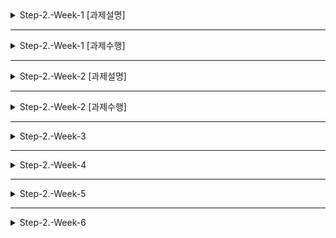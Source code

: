 <details>
<summary>Step-2.-Week-1 [과제설명]</summary>
<div>

## 카카오 테크 캠퍼스 2단계 - FE - 1주차 클론 과제

</br>

## **과제명**

```
1. 쇼핑몰 웹사이트 탐색을 통한 페이지 구성
2. UI 컴포넌트의 명칭과 사용법 익히기
```

</br>

## **과제 설명**

✅**과제 1.**

```
쇼핑몰 웹사이트를 탐색해 어떠한 페이지 구성을 가지고 있는지 체크합니다.
대부분의 쇼핑몰은 다음의 페이지 구성을 가지고 있습니다.

- 메인 페이지
- 상품 검색 결과 페이지
- 개별 상품 상세 페이지
- 주문 목록 페이지
- 결제 페이지
- 결제 완료 페이지
- 장바구니 페이지
- ...

이와 같이 위의 서비스가 동작하는데 필수적인 페이지가 무엇이 있고, 해당 페이지에서 어떠한 기능이 구현되어야 하는지 작성하세요.
그리고 어떠한 디렉터리 구조로 프로젝트를 진행할지 작성해주세요. (README.md 파일에 작성)
```

```
README.md의 예시 형식입니다. 아래를 참고해 작성해주세요.
각 페이지마다 핵심 기능, 기능 상세 설명, 인터페이스 요구사항이 어떤 것이 있을지 고민해서 작성해주세요.

###예시

#페이지별 구성
1. 로그인 페이지
- 핵심 기능: 로그인 요청 및 사용자 로그인 정보 저장
- 기능 상세 설명: 이메일과 비밀번호를 이용해 로그인을 진행하고, 이에 대한 상태 처리를 합니다.
- 인터페이스 요구사항: 이메일 또는 비밀번호에 들어온 값이 적합하지 않은 경우 적절한 알림을 보냅니다.
-- ...

#디렉터리 구조
- public
- src
- components
- hooks
- routes
- styles
- dto
- ...
```

</br>

✅**과제 2.**

```
프론트 개발자가 다른 프론트 개발자와 소통 및 UI 디자이너와 소통하는데 필수적인 UI 컴포넌트의 명칭과 사용법을 익힙니다.
수업시간에 배운 컴포넌트의 명칭과 사용법 이외에 대표적인 UI 라이브러리 홈페이지를 조사해보면 수많은 컴포넌트가 어떤식으로 동작하는지 확인할 수 있습니다.
리액트 프로젝트를 생성하고, 토스트, 브래드크럼, 캐러셀, 라디오버튼, 토글버튼, 체크리스트를 UI 라이브러리가 아닌 자신만의 방식으로 스타일링하고 상태 관리를 적용해 코드를 작성하세요.
작성된 코드는 레퍼지토리에 업로드하여 멘토님에게 전달해주세요.
```

</br>

✅**과제 3.**

```
각 컴포넌트를 시현해 볼 수 있는 페이지를 만드세요.
하나의 페이지에 모든 컴포넌트를 둬도 좋고, 각 페이지별로 분리해도 괜찮습니다.
```

</br>

## **과제 상세 : 수강생들이 과제를 진행할 때, 유념해야할 것**

```
1. README.md 파일은 동료 개발자에게 프로젝트에 쉽게 랜딩하도록 돕는 중요한 소통 수단입니다.
해당 프로젝트에 대해 아무런 지식이 없는 동료들에게 설명하는 것처럼 쉽고, 간결하게 작성해주세요.

2. 좋은 개발자는 디자이너, 기획자, 마케터 등 여러 포지션에 있는 분들과 소통을 잘합니다.
UI 컴포넌트의 명칭과 이를 구현하는 능력은 필수적인 커뮤니케이션 스킬이자 필요사항이니 어떤 상황에서 해당 컴포넌트를 사용하면 좋을지 고민하며 코드를 작성해보세요.
```

</br>

## **코드리뷰 관련: PR시, 아래 내용을 포함하여 코멘트 남겨주세요.**

**1. PR 제목과 내용을 아래와 같이 작성 해주세요.**

> - PR 제목 : 부산대FE\_라이언\_1주차 과제

</br>

</div>
</details>

---

<details>
<summary>Step-2.-Week-1 [과제수행]</summary>
<div>

# Step-2.-Week-1

카카오 테크 캠퍼스 2단계 - FE - 1주차 클론 과제
</br>
</br>

## **과제 1**

- i. 각 페이지 명세 작성하기

- ii. 디렉토리 구조 작성하기
  
  <br>
  </br>

### i. 각 페이지 명세 작성하기

| 작업명                          | 핵심 기능               | 프레임                                                                                                                            | 기능 상세설명                                                                                                                                                                                                            | 인터페이스 요구사항                                                                                                                                                 |
| ---------------------------- | ------------------- | ------------------------------------------------------------------------------------------------------------------------------ | ------------------------------------------------------------------------------------------------------------------------------------------------------------------------------------------------------------------ | ---------------------------------------------------------------------------------------------------------------------------------------------------------- |
| (기능1)<br>회원가입                | 서비스 이용을 위한 회원가입     | <img width="774" alt="image" src="https://github.com/monsta-zo/PNU-CSE/assets/83194164/4e1f870b-5b01-414f-a89f-7c491a306086">  | 1. 이름 입력<br/>2. 사용할 **이메일 주소** 입력(인증은 생략) <br> 2. 이메일 유효성 검사(영문+숫자@영문+숫자.영문+숫자) 및 에러 출력<br>3. **비밀번호** 입력 <br>4. 비밀번호 유효성 검사 (영문,숫자,특수문자 포함,8-20자,공백없음) 및 에러 출력<br/>5. 유효성 검사에 통과 한다면 HTTP Request Body에 담아 서버로 전송 | -**입력** : 이름, 이메일 비밀번호,비밀번호 확인 입력 후 '회원가입' 클릭<br> -**출력**: 로그인 페이지 <br/>-**에러시 출력**: 어떤 유효성 검사에 통과하지 못하는 지 입력창 하단에 출력<br/>-**비고**: 이름, 이메일, 비밀번호 한 페이지로 통합 |
| (기능2)<br>로그인                 | 회원정보를 통한 로그인        | <img width="466" alt="image" src="https://github.com/monsta-zo/PNU-CSE/assets/83194164/e30c2639-3fc7-4374-aff1-4632e23fe549">  | 1. **이메일/비밀번호 입력** 후 '로그인 버튼'을 클릭 시 HTTP Request Body에 담아 서버로 요청<br/>2. 비어있는 항목이나 정확하지 않은 항목에 대한 에러 메세지 출력                                                                                                         | -입력: 로그인 페이지에서 이메일, 비밀번호 입력 후 로그인 버튼 클릭<br/>-**출력**: 메인 페이지(상단의 로그인 버튼이 회원 이름으로 대체)<br/>-**에러시 출력**: 입력창 하단에 에러메세지 출력                                      |
| (기능3)<br/>메인 페이지 상단          | 로그인 상태에 따른 화면 상단 구성 | <img width="512" alt="image" src="https://github.com/monsta-zo/PNU-CSE/assets/83194164/df9afc24-5531-4dbc-9295-8cdc23fb7ebf">  | 1. 비로그인시 메인 페이지에는 **로그인 버튼 출력**<br/>2. 로그인 완료 후 로그인 버튼을 **사용자 이름으로 대체**<br/>3. 이름 클릭 시, 드롭다운 메뉴 출력                                                                                                                 | -**입력**: 로그인<br/>-**출력**: 로그인 버튼 메뉴 출력 가능한 이름으로 대체 및 이름 클릭 시 드롭다운 메뉴 출력                                                                                    |
| (기능4)<br>로그아웃                | 로그아웃                | <img width="438" alt="image" src="https://github.com/monsta-zo/PNU-CSE/assets/83194164/fc842c61-64e4-48cb-833d-b03cf718dacb">  | 1. '로그아웃' 버튼 클릭 시 **로그아웃**<br/>                                                                                                                                                                                    | -**입력**: 이름 클릭 후, 로그아웃 버튼 클릭<br/>-**출력**: 메인 페이지<br/>                                                                                                      |
| (기능5)<br>전세 상품 목록 조회(메인 페이지) | 전체 상품 조회            | <img width="919" alt="image" src="https://github.com/monsta-zo/PNU-CSE/assets/83194164/ce4afdb7-f309-4c25-9655-1396a8fc626e">  | 1. 주문이 가능한 **전체 상품 목록**을 서버로 부터 받아옴<br/>2. 상품 이미지, 상품명, 상품 가격 **출력**<br/>3. 상품에 마우스 hover시, 상품 이미지 확대                                                                                                              | -**입력**: -<br/>-**출력**: 전체 상품 출력(상품 이미지, 상품명, 상품 가격)                                                                                                       |
| (기능6)<br>개별 상품 상세 조회         | 상품 상세 조회            | <img width="1301" alt="image" src="https://github.com/monsta-zo/PNU-CSE/assets/83194164/8e38bf68-b30b-4c1c-85f7-65c9cd64f243"> | 1. 특정 상품 클릭 시, **상세 조회 페이지**로 이동<br/>2. 'id'를 통해 상품 식별, **상세 정보와 옵션 등**을 화면에 출력                                                                                                                                    | -**입력**: 메인 페이지에서 특정 상품 클릭<br/>-**출력**: 상품 정보 출력                                                                                                           |
| (기능7)<br>상품 옵션 선택            | 상품 옵션 선택            | <img width="361" alt="image" src="https://github.com/monsta-zo/PNU-CSE/assets/83194164/5f82762f-be89-4e86-92a7-28f566ef3b19">  | 1. **상품 옵션** 선택<br/>2. 한번 선택된 옵션은 다시 선택x (뒤의 수량을 통해 다룰 예정)<br/>3. 여러 옵션 선택 가능<br/>4. **총 금액 출력**                                                                                                                   | -**입력**: 상품 옵션 리스트에서 옵션 선택<br/>-**출력**: 옵션창이 닫히고, 선택한 옵션 박스 하단에 출력                                                                                         |
| (기능8)<br>상품 옵션 확인            | 상품 옵션 수정 및 확인       | <img width="348" alt="image" src="https://github.com/monsta-zo/PNU-CSE/assets/83194164/d9a27d88-119c-4747-ae4e-86e6952abffa">  | 1. 선택한 모든 옵션 확인<br/>2. **수량 선택** 가능<br/>3. **삭제** 가능<br/>4. **총 금액 출력**                                                                                                                                            | -**입력**: -/+ 버튼을 통해 수량 조절, x 버튼을 통해 삭제<br/>-**출력**: 총 금액 출력                                                                                                |
| (기능9)<br>장바구니 담기             | 장바구니 담기             | <img width="587" alt="image" src="https://github.com/monsta-zo/PNU-CSE/assets/83194164/92aac0e1-28db-4bb8-ac99-0d50ff70516a">  | 1. 옵션 선택 후, '**장바구니 버튼**' 클릭<br/>2. 해당 상품들이 HTTP Request Body에 담겨 서버로 전달<br/>3. 해당 회원의 **장바구니에 저장**                                                                                                                | -**입력**: 장바구니 버튼 클릭<br/>-**출력**: 장바구니에 담겼다는 메세지 출력(토스트, 팝업)                                                                                                |
| (기능10)<br>장바구니 확인            | 장바구니 확인             | <img width="874" alt="image" src="https://github.com/monsta-zo/PNU-CSE/assets/83194164/89b50dbd-ae1f-4b75-a5ba-ce2bfb108801">  | 1. 서버로부터 해당 회원의 장바구니 받아와서 **장바구니에 담긴 상품 데이터** 출력<br/>2. 상품 삭제, 옵션 변경 가능<br/>3. 선택한 상품에 따라서 **총 금액, 건수 출력**                                                                                                         | -**입력**: 화면 상단 장바구니 버튼 클릭 및 옵션 수정<br/>-**출력**: 장바구니 상품 목록 출력, 총액, 총 개수 출력                                                                                  |
| (기능11)<br>주문하기               | 주문 확인 및 결제          | <img width="499" alt="image" src="https://github.com/monsta-zo/PNU-CSE/assets/83194164/6361dbab-2eda-4223-93ea-6c2f940f1056">  | 1. 장바구니에서 **체크한 상품** 또는 상세 페이지의 **상품 목록** 출력<br/>2. **배송지** 입력 및 수정, **요청사항** 입력<br/>3. **총액** 출력<br/>4. **개인정보 제공 동의** 체크박스를 통한 입력<br/>                                                                           | -**입력**: 장바구니 화면에서 주문하기 클릭 또는 상품 상세 페이지에서 구매하기 클릭<br/>-**출력**: 주문 상품 정보,배송지 정보 입력 화면, 총액 및 결제 버튼                                                           |
| (기능12)<br>결제하기               | 결제                  | <img width="873" alt="image" src="https://github.com/monsta-zo/PNU-CSE/assets/83194164/f78efedd-2fcd-4612-bed1-09c4fe15e0f4">  | 1. 결제하기 버튼 클릭 식 **결제 완료**(실제 결제 과정 생략)                                                                                                                                                                             | -**입력**: 결제하기 버튼 클릭<br/>-**출력**: 주문 완료 및 확인 페이지                                                                                                            |
| (기능13)<br>주문 결과 확인           | 주문 결과 확인            | <img width="585" alt="image" src="https://github.com/monsta-zo/PNU-CSE/assets/83194164/2287ffe4-5ffb-4a2c-8e94-3353fd9f10e3">  | 1. **주문한 상품들**에 대한 결과 출력<br/>2. 주문 완료된 상품들 서버에 전송 및 해당 회원의 **장바구니에서 상품 삭제**<br/>3. 주문 완료된 상품들 서버에 전송 및 해당 회원의 **주문 목록에 추가**                                                                                        | -**입력**: 결제하기 버튼 클<br/>-**출력**: 주문 결과 출력                                                                                                                   |
| (기능14)<br/>주문 목록 확인          | 주문 목록 확인            | <img width="606" alt="image" src="https://github.com/monsta-zo/PNU-CSE/assets/83194164/5c0ae6a2-16f8-420d-8b68-8b1c3a35684a">  | 1. 서버로부터 해당 회원의 **주문 목록**을 받아와서 출력                                                                                                                                                                                 | -**입력**: 이름 클릭 후, MY쇼핑 클릭<br/>-**출력**: 주문 내역 페이지                                                                                                           |

### ii. 디렉토리 구조 작성하기

디렉토리 구조를 아래와 같이 구성해봤습니다.
파일의 유형별로 디렉토리를 그룹화 하였습니다.

<img width="245" alt="image" src="https://github.com/monsta-zo/PNU-CSE/assets/83194164/15550b5d-f5cb-4bc6-81a2-1bb01a1b9ddf">

각 폴더의 역할은 아래와 같습니다.

| 폴더명        | 역할                               |
| ---------- | -------------------------------- |
| public     | 컴파일이 필요없는 정적인 파일들을 모아 놓는다.       |
| apis       | API관련 파일이 위치한다.                  |
| assets     | 컴파일시에 필요한 이미지, 폰트와 같은 파일들을 저장한다. |
| components | 컴포넌트들이 위치한다.                     |
| config     | config 파일들이 위치한다.                |
| constants  | 공통적으로 사용되는 상수들을 정의한 파일들이 위치한다.   |
| hooks      | 커스텀 훅이 위치한다.                     |
| pages      | 라우팅을 적용하는 커스텀 페이지들이 위치한다.        |
| styles     | css (scss) 파일들이 위치한다.            |
| utils      | 유틸리티 함수(파일)들이 위치한다.              |

<br>
  </br>

## 과제 2

- i. UI 컴포넌트 명칭, 사용법, 용도 정리
- ii. UI 컴포넌트 코드 작성 해보기

### i. UI 컴포넌트 명칭, 사용법, 용도

| 명칭     | 예시                                                                                                  | 설명                                               | 용도                            |
| ------ | --------------------------------------------------------------------------------------------------- | ------------------------------------------------ | ----------------------------- |
| 토스트    | ![image](https://github.com/monsta-zo/PNU-CSE/assets/83194164/6dd4fa65-1b79-4a73-a938-53f902cdcca4) | 일시적인 메시지를 표시하기 위해 사용, 화면의 하단이나 상단에 작은 팝업 형태로 나타남 | 알림, 경고, 작업 완료 피드백, 상태 표시 등    |
| 브레드크럼  | ![image](https://github.com/monsta-zo/PNU-CSE/assets/83194164/5b224288-a1bd-43f9-82bb-d6fe530f59b8) | 웹 사이트 내에서 사용자가 어떤 경로를 따라 현재 페이지에 도달했는지를 표시해줌     | 경로 표시, 계층 구조 표시, 사용자 경로 추척 등  |
| 캐러셀    | ![image](https://github.com/monsta-zo/PNU-CSE/assets/83194164/6493cd04-b305-4b1e-be77-3910d33bf6cc) | 이미지, 동영상, 콘텐츠 등을 순환적으로 표시하는 슬라이드 쇼 형태의 요소        | 이미지 갤러리, 광고 배너, 이미지 슬라이더 등    |
| 라디오 버튼 | ![image](https://github.com/monsta-zo/PNU-CSE/assets/83194164/a4cd34cd-1566-4e68-8621-9cf2b32b3220) | 여러개의 선택 사항 중 하나만을 고를 수 있는 요소이다.                  | 양자 택일 선택, 옵션 선택, 필터링 옵션 선택 등  |
| 토글 버튼  | ![image](https://github.com/monsta-zo/PNU-CSE/assets/83194164/ef6d7dfa-c013-4cbc-9b4c-2672a72e0933) | 두 가지 상태 중 하나를 선택하거나 전환하는데 사용 형태는 다양할 수 있다.       | 스위치 설정, 다크 모드 전환, 필터링 적용/해제 등 |
| 체크리스트  | ![image](https://github.com/monsta-zo/PNU-CSE/assets/83194164/31c90435-aa3d-47b5-9b22-1820dbeca749) | 여러개의 선택 사항 중 여러 개를 고를 수 있는 요소이다. 다중선택이 가능하다.     | to-do, 양식 작성, 옵션 선택 등         |

### ii. UI 컴포넌트 코드 작성 해보기

> `src/components` 아래의 폴더들에 각각 작성해봤습니다.

<br>
  </br>

## 과제 3

### i. 각 컴포넌트를 테스트할 페이지 만들기

[실행방법]

```
npm start
```

[👏결과]
![image](https://github.com/monsta-zo/PNU-CSE/assets/83194164/48a7c131-c0d3-47a9-bb94-62cf4def7a75)

</div>
</details>

---

<details>
<summary>Step-2.-Week-2 [과제설명]</summary>
<div>

## 카카오 테크 캠퍼스 2단계 - FE - 2주차 클론 과제

</br>

## **과제명**

```
1. 코드 디자인 패턴과 상태 관리
```

</br>

## **과제 설명**

✅**과제 1. 아토믹 컴포넌트 디자인 패턴 사용**

```
- 회원가입, 로그인 페이지 개발에 필요한 컴포넌트를 아토믹 디자인 패턴을 사용해 작성하세요.
- 작성한 컴포넌트는 사용의 편의성을 위해 Props에 적절한 주석을 달아주세요.
```

</br>

✅**과제 2. 회원 가입, 로그인 페이지 개발**

```
- 백엔드 API 문서를 참고하여 회원가입, 로그인 페이지를 개발하세요.
- 각 페이지에는 적합한 값이 입력되도록 하고, 적절하지 않은 값이 들어온 경우 API 요청을 보내기 전에 프론트에서 에러 캐칭을 해주세요.
- 회원가입, 로그인 후에는 메인 페이지로 리다이렉트하세요.
- API 응답 과정에서 로그인이 실패하는 경우, 회원가입이 실패한 경우에 대해서 에러 캐칭도 적용해야 합니다.
```

</br>

✅**과제 3. 상태관리 모듈 적용**

```
- 로그인 후에 사용자의 정보를 상태관리 모듈을 하나 선정해 저장하고 불러올 수 있도록 코드를 작성하세요.
- 사용자가 로그인 상태일 때는 GNB 영역에 로그인 버튼이 보이면 안됩니다.
- 로그아웃시 상태를 초기화하세요.
- 새로고침 시에도 상태를 잃지 않고 유지해야 합니다.
- 일정한 시간이 지나면 로그인 유지가 끝나도록 설정하세요.(예: 1일)
```

</br>

## **과제 상세 : 수강생들이 과제를 진행할 때, 유념해야할 것**

```
1. 아토믹 컴포넌트를 작성할 때 Atoms, Molecules에 반드시 특정한 컴포넌트가 들어갈 필요는 없습니다. 개발자의 주관이 들어갈 수 있는 부분이니 적절한 뎁스로 나누어보세요.

2. API 요청을 보내고, 응답 받을 때 성공 케이스만 생각해 코드를 작성하는 경우가 많습니다. 숨은 에러 케이스는 없을지 한 번 더 고민해보세요.

3. 상태 관리 모듈은 자신이 써보고 싶은 어떤 모듈이던 상관 없습니다. 모듈을 사용해보면서 모듈에 들어가는 미들웨어나 툴도 사용해보세요.
```

</br>

## **코드리뷰 관련: PR시, 아래 내용을 포함하여 코멘트 남겨주세요.**

**1. PR 제목과 내용을 아래와 같이 작성 해주세요.**

> - PR 제목 : 부산대FE\_라이언\_2주차 과제

</br>

**2. PR 내용 :**

> - 코드 작성하면서 어려웠던 점
> - 코드 리뷰 시, 멘토님이 중점적으로 리뷰해줬으면 하는 부분

</div>
</details>

---

<details>
<summary>Step-2.-Week-2 [과제수행]</summary>
<div>

# Step-2.-Week-2

카카오 테크 캠퍼스 2단계 - FE - 2주차 클론 과제
</br>
</br>

## **과제 1**

i. 아토믹 패턴 컴포넌트



### i. 아토믹 패턴 컴포넌트

<img width="182" alt="스크린샷 2023-07-07 오후 10 46 54" src="https://github.com/monsta-zo/step2-FE-kakao-shop/assets/83194164/74f94d09-488a-43b0-a399-c1263b0d13cc">


</br>

</br>

## 과제 2

i. 회원가입 페이지 및 에러캐칭
ii. 로그인 페이지 및 에러캐칭



### i. 회원가입 페이지 및 에러캐칭

| 기본 화면 | 유효성 검사 | 이메일 중복 |
| ----- | ----- | ----------- |
| <img width="552" alt="스크린샷 2023-07-07 오후 10 58 40" src="https://github.com/monsta-zo/step2-FE-kakao-shop/assets/83194164/7094d241-36fb-46fd-ac18-6bcf8a26153d"> |   <img width="584" alt="스크린샷 2023-07-07 오후 10 51 23" src="https://github.com/monsta-zo/step2-FE-kakao-shop/assets/83194164/bad8cb0a-f6c9-4a8a-9c83-704c59b1ba3f"> |        <img width="491" alt="스크린샷 2023-07-07 오후 10 51 16" src="https://github.com/monsta-zo/step2-FE-kakao-shop/assets/83194164/099d461b-020c-4c2c-b7cd-da3be83cb9c7"> |


### ii. 로그인 페이지 및 에러캐칭

| 기본 화면 | 빈 입력값 | 로그인 실패 |
| ----- | ----- | ------- |
|   <img width="558" alt="스크린샷 2023-07-07 오후 10 49 31" src="https://github.com/monsta-zo/step2-FE-kakao-shop/assets/83194164/1dca319b-ecf0-4174-bb09-eabc406c9b95">|   <img width="577" alt="스크린샷 2023-07-07 오후 10 59 45" src="https://github.com/monsta-zo/step2-FE-kakao-shop/assets/83194164/6d08f100-0fbf-4fe2-8805-a7bff44b3fb3">   |   <img width="564" alt="스크린샷 2023-07-07 오후 11 00 16" src="https://github.com/monsta-zo/step2-FE-kakao-shop/assets/83194164/746fdb2b-93bd-46f3-91a8-b3ec6a4e014f">    |

</br>


</br>



## 과제 3

### i. 상태관리 모듈 적용

redux-toolkit 사용

### ii. 로그인 상태 유지

<img width="311" alt="스크린샷 2023-07-07 오후 10 53 27" src="https://github.com/monsta-zo/step2-FE-kakao-shop/assets/83194164/88426878-a60e-4fbf-b7e7-daa70ca004b8">


</div>
</details>




---

<details>
<summary>Step-2.-Week-3</summary>
<div>

## 카카오 테크 캠퍼스 2단계 - FE - 3주차 클론 과제

</br>

## **과제명**

```
1. 비동기 통신 활용과 레이아웃
```

</br>

## **과제 설명**

✅**과제 1. 상품 목록 페이지 개발**

```
- 백엔드 API 문서를 참고하여 상품 목록 페이지를 개발하세요. - o
- 페이지네이션을 이용해 페이지 값을 증가시켜가며 조회될 수 있도록 코드를 작성해주세요.
- 데이터 로딩 과정에 로더를 구현하세요.
- 데이터 불러오기를 할 때 react-query를 사용해보세요.
```

</br>

✅**과제 2. 스켈레톤과 로더**

```
- 컴포넌트에 props를 전달해 데이터 로딩 중 스켈레톤 또는 로더가 적용될 수 있도록 코드를 작성해보세요.
- 상품 목록 카드에 스켈레톤을 적용하세요.
- 페이지 전체에 대한 로딩이 진행될 때는 글로벌 로더를 적용해보세요.(적절한 모듈을 찾아 적용해도 좋습니다.)
```

</br>

✅**과제 3. 백엔드 상태 코드 반응**

```
- API 응답에 대해 전처리 하는 코드를 작성해보세요.
- 200, 300, 400, 500번 대의 상태 코드별 에러 캐칭이 필요한 경우라면 해당 함수에서 먼저 실행되도록 코드를 작성합니다.
- react-query에서 전처리하는 방식이 있다면 해당 방식을 적용하거나 또는 별도의 함수나 클래스를 만들어 관리를 시도해보면 됩니다.
```

</br>

## **과제 상세 : 수강생들이 과제를 진행할 때, 유념해야할 것**

```
1. 스켈레톤과 로더를 바텀부터 만들기보단 Codepen 등을 참고해 구현하고, Props를 통한 실제 적용에 집중해주세요.
2. 과제 3번을 해결할 때 Facade pattern을 참고해보세요.
3. 과제 1번을 해결할 때 react-query를 사용해보되 전체 프로젝트에 react-query를 적용할 필요는 없습니다. 하나 이상의 API 요청에 적용해보세요.
```

</br>

## **코드리뷰 관련: PR시, 아래 내용을 포함하여 코멘트 남겨주세요.**

**1. PR 제목과 내용을 아래와 같이 작성 해주세요.**

> - PR 제목 : 부산대FE\_라이언\_3주차 과제

</br>

**2. PR 내용 :**

> - 코드 작성하면서 어려웠던 점
> - 코드 리뷰 시, 멘토님이 중점적으로 리뷰해줬으면 하는 부분

</div>
</details>

---

<details>
<summary>Step-2.-Week-4</summary>
<div>

## 카카오 테크 캠퍼스 2단계 - FE - 4주차 클론 과제

</br>

## **과제명**

```
상세 페이지 개발과 라이브러리
```

</br>

## **과제 설명**

✅**과제 1. 상품 상세 페이지 개발**

```
- 백엔드 API 문서를 참고하여 상품 상세 페이지를 개발하세요.
- 한 개의 UI 라이브러리를 선정해 사용해보세요.
- 적절하지 않은 상품 ID 값이 들어오거나 찾을 수 없는 상품일 때 404 페이지 또는 "상품을 찾을 수 없습니다."라는 메시지가 있는 페이지로 이동될 수 있도록 코드를 작성하세요.
- 데이터 로딩이 완료될 때까지 로더를 적용하세요.
- '장바구니 담기' 버튼과 '구매' 버튼을 나누어 배치하세요.
```

</br>

✅**과제 2. 장바구니 페이지 개발**

```
- 백엔드 API 문서를 참고하여 장바구니 페이지를 개발하세요.
- 담아둔 상품에 대해 조회, 수량 변경, 항목 삭제가 구현되어야 합니다.
- '결제하기' 버튼을 만들고, 클릭시 결제 페이지로 이동될 수 있도록 개발하세요.
- 다른 모든 페이지와 마찬가지로 비동기 데이터 요청이 발생하니 로더 또는 스켈레톤을 통해 장바구니 목록을 불러올 때 로딩 상태를 표시하세요.
```

</br>

## **과제 상세 : 수강생들이 과제를 진행할 때, 유념해야할 것**

```
1. UI 라이브러리를 사용할 때 모든 구성요소에 UI 라이브러리의 규칙을 적용할 필요는 없습니다. UI 라이브러리의 사용법을 익히고, 하나 이상의 컴포넌트에 적용해봅니다.
```

</br>

## **코드리뷰 관련: PR시, 아래 내용을 포함하여 코멘트 남겨주세요.**

**1. PR 제목과 내용을 아래와 같이 작성 해주세요.**

> - PR 제목 : 부산대FE\_라이언\_4주차 과제

</br>

**2. PR 내용 :**

> - 코드 작성하면서 어려웠던 점
> - 코드 리뷰 시, 멘토님이 중점적으로 리뷰해줬으면 하는 부분

</div>
</details>

---

<details>
<summary>Step-2.-Week-5</summary>
<div>

## 카카오 테크 캠퍼스 2단계 - FE - 5주차 클론 과제

</br>

## **과제명**

```
주문 결제 개발
```

</br>

## **과제 설명**

✅**과제 1. 주문 결제 페이지 개발**

```
- 백엔드 API 문서를 참고하여 주문 결제 페이지를 개발하세요.
- 결제 페이지에서는 결제 전 결제 상세 정보에 대한 데이터를 조회하고, 결제를 확정하는 기능 2가지에 중점을 둡니다.
```

</br>

✅**과제 2. 테스트 결제**

```
- 한 개의 PG 서비스 또는 PG 서비스를 돕는 서드파티 앱을 사용해 개발합니다.
- 테스트 환경에서 결제를 성공해야 합니다.
- 결제가 실패하는 경우(잔고 부족, 결제 정보 불일치 등)에 대해 에러 캐칭을 적용하세요.
- 다양한 에러 상황에 대해 주석으로 에러 상황과 대응 방식을 설명해주세요.
```

</br>

## **과제 상세 : 수강생들이 과제를 진행할 때, 유념해야할 것**

```
1. 결제를 구현할 때 새로운 모듈을 학습하는데 있어서 생각보다 시간 소요가 클 것입니다. 또한 몇몇의 PG사에서 제공하는 SDK의 경우 리액트와 호환성이 나쁜 경우도 있습니다.
2. 테스트 결제시에 실제 비용이 나가는 것처럼 보이는 경우도 있습니다. PG사마다 정책이 다르지만 대부분 테스트 금액은 1일 이내로 환급받는 구조입니다.
3. 결제시에는 생각보다 많은 데이터를 하나의 페이로드에 담아 전달해야 합니다. 이 과정에서 데이터가 적절하지 않은 값이 들어갈 가능성이 높고, 코드가 복잡해질 수 있습니다. 기능 단위를 나누어 함수형 프로그래밍을 시도해보는게 도움이 될 수 있습니다.
```

</br>

## **코드리뷰 관련: PR시, 아래 내용을 포함하여 코멘트 남겨주세요.**

**1. PR 제목과 내용을 아래와 같이 작성 해주세요.**

> - PR 제목 : 부산대FE\_라이언\_5주차 과제

</br>

**2. PR 내용 :**

> - 코드 작성하면서 어려웠던 점
> - 코드 리뷰 시, 멘토님이 중점적으로 리뷰해줬으면 하는 부분

</div>
</details>

---

<details>
<summary>Step-2.-Week-6</summary>
<div>

## 카카오 테크 캠퍼스 2단계 - FE - 6주차 클론 과제

</br>

## **과제명**

```
프로젝트 마무리
```

</br>

## **과제 설명**

✅**과제 1. 배포**

```
- 카카오 배포환경을 통해 배포를 진행합니다.
- 계정을 생성하고 자신의 레포지토리를 연결해 배포합니다.
- 배포 레벨에서 사용될 환경 변수는 인스턴스에 적용되도록 직접 설정해줍니다.
- 배포에 사용될 브랜치는 개발 브랜치와 꼭 분리합니다.
```

</br>

✅**과제 2. 프로젝트 마무리**

```
- 모든 핵심 기능이 정상 작동되도록 숨은 버그와 기능을 점검합니다.
- 특정한 파일이 너무 크다면, 코드 내의 함수를 다른 파일로 옮겨 import / export 하는 등 코드 리펙터링을 진행합니다.
- 개발 환경과 배포 환경 모두 버그가 없는지 체크합니다.
```

</br>

✅**과제 3. README.md 정리**

```
- 배포한 환경에 대해 구체적인 설명을 남겨주세요.
- 포함될 내용은 배포 순서, 배포에 영향 받는 브랜치, 배포시 주의 사항, 배포 환경 등 다른 개발자가 해당 프로젝트를 인수인계 받았을 때 문제가 없도록 꼼꼼히 작성합니다.
```

</br>

## **과제 상세 : 수강생들이 과제를 진행할 때, 유념해야할 것**

```
1. 많은 서비스가 개발 레벨에서는 잘 작동하다가도 배포 단계에서 에러를 만나는 경우가 많습니다. 배포 후에 기능을 하나하나 점검해보고, 여러 환경에서 시도해보세요.

2. 배포된 환경을 하나의 브라우저에서만 테스트하지 말고, 최대한 다양한 디바이스와 브라우저에서 테스트해보세요. 삼성 브라우저, 아이폰 사파리, 데스크탑이라면 크롬, 사파리, 파이어폭스 등으로 테스트해보세요.

3. 코드를 시간이 지나서 보면 어떤 목적으로, 왜 만들었는지 알아보기 힘든 경우가 많습니다. 기본적인 내용이라 생각한 부분도 주석을 달아주세요.
```

</br>

## **코드리뷰 관련: PR시, 아래 내용을 포함하여 코멘트 남겨주세요.**

**1. PR 제목과 내용을 아래와 같이 작성 해주세요.**

> - PR 제목 : 부산대FE\_라이언\_6주차 과제

</br>

**2. PR 내용 :**

> - 코드 작성하면서 어려웠던 점
> - 코드 리뷰 시, 멘토님이 중점적으로 리뷰해줬으면 하는 부분

</div>
</details>
